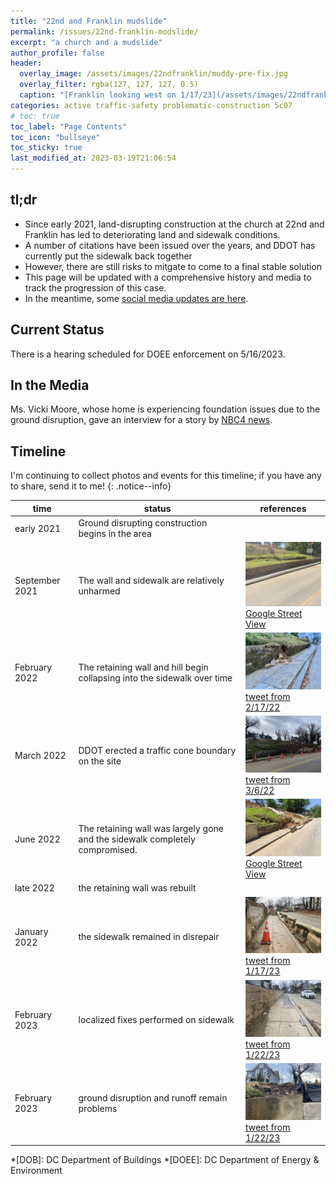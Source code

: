 ```yaml
---
title: "22nd and Franklin mudslide"
permalink: /issues/22nd-franklin-modslide/
excerpt: "a church and a mudslide"
author_profile: false
header:
  overlay_image: /assets/images/22ndfranklin/muddy-pre-fix.jpg
  overlay_filter: rgba(127, 127, 127, 0.5)
  caption: "[Franklin looking west on 1/17/23](/assets/images/22ndfranklin/muddy-pre-fix.jpg)"
categories: active traffic-safety problematic-construction 5c07
# toc: true
toc_label: "Page Contents"
toc_icon: "bullseye"
toc_sticky: true
last_modified_at: 2023-03-19T21:06:54
---
```

<meta name="format-detection" content="telephone=no"/>
<div id="development-map" class="map-container"></div>

## tl;dr
- Since early 2021, land-disrupting construction at the church at 22nd and Franklin has led to deteriorating land and sidewalk conditions.
- A number of citations have been issued over the years, and DDOT has currently put the sidewalk back together
- However, there are still risks to mitgate to come to a final stable solution
- This page will be updated with a comprehensive history and media to track the progression of this case.
- In the meantime, some [social media updates are here](https://twitter.com/VJKapur/status/1628513820082679811).

## Current Status
There is a hearing scheduled for DOEE enforcement on 5/16/2023.

## In the Media
Ms. Vicki Moore, whose home is experiencing foundation issues due to the ground disruption, gave an interview for a story by [NBC4 news](https://www.nbcwashington.com/news/local/its-a-mess-mudslide-next-door-threatens-dc-residents-home/3163475/).

## Timeline

I'm continuing to collect photos and events for this timeline; if you have any to share, send it to me!
{: .notice--info}

|time|status|references|
|---|---|---|
|early 2021|Ground disrupting construction begins in the area||
|September 2021|The wall and sidewalk are relatively unharmed|<img src="/assets/images/22ndfranklin/9-2021-streetview.jpg" width="200px"/><br/>[Google Street View](https://www.google.com/maps/@38.9256014,-76.9738305,3a,75y,220.21h,73.93t/data=!3m7!1e1!3m5!1s71kO-PcThuo8O4HCxxM2VA!2e0!5s20210901T000000!7i16384!8i8192)|
|February 2022|The retaining wall and hill begin collapsing into the sidewalk over time|<img src="/assets/images/22ndfranklin/2-2022-aarondenutweet.jpg" width="200px"/><br/>[tweet from 2/17/22](https://twitter.com/AaronDeNu/status/1494443842552184833)|
|March 2022|DDOT erected a traffic cone boundary on the site|<img src="/assets/images/22ndfranklin/3-2022-aarondenutweet.jpg" width="200px"/><br/>[tweet from 3/6/22](https://twitter.com/AaronDeNu/status/1500606095097798659)|
|June 2022|The retaining wall was largely gone and the sidewalk completely compromised.|<img src="/assets/images/22ndfranklin/6-2022-streetview.jpg" width="200px"/><br/>[Google Street View](https://www.google.com/maps/@38.9255702,-76.9738167,3a,75y,220.21h,73.93t/data=!3m7!1e1!3m5!1sZFHZmVhsBqAj-FO7-9U2NA!2e0!5s20220601T000000!7i16384!8i8192)|
|late 2022|the retaining wall was rebuilt||
|January 2022|the sidewalk remained in disrepair|<img src="/assets/images/22ndfranklin/1-2023-vjtweet.jpg" width="200px"/><br/>[tweet from 1/17/23](https://twitter.com/VJKapur/status/1615456860752203776)|
|February 2023|localized fixes performed on sidewalk|<img src="/assets/images/22ndfranklin/2-2023-vjtweet.jpg" width="200px"/><br/>[tweet from 1/22/23](https://twitter.com/VJKapur/status/1615456860752203776)|
|February 2023|ground disruption and runoff remain problems|<img src="/assets/images/22ndfranklin/2-2023-vjtweet-2.jpg" width="200px"/><br/>[tweet from 1/22/23](https://twitter.com/VJKapur/status/1628513850839470081)|


*[DOB]: DC Department of Buildings
*[DOEE]: DC Department of Energy & Environment

<script>
var map = L.map('development-map',  {
      zoomSnap: 0.25
  }).setView([38.925584375788354, -76.97315317893013], 18.5);
  L.tileLayer('https://{s}.tile.openstreetmap.org/{z}/{x}/{y}.png', {
      maxZoom: 19,
      attribution: '© OpenStreetMap'
  }).addTo(map);

  var polygon = L.polygon([[38.92536043535926, -76.97404377155027], [38.92552288934426, -76.97403955297732], [38.92552288934426, -76.97368519284896], [38.92535387155406, -76.97368941142193], [38.92536043535926, -76.97404377155027]], {color: 'red'}).addTo(map);

  //var polygon = L.polygon([[38.92566784207662, -76.97415096071829], [38.92566992873257, -76.97225463887897], [38.92563028225906, -76.97225732108807], [38.92563028225906, -76.9741214564181], [38.92566784207662, -76.97415096071829]], {color: 'orange'}).addTo(map);

  //var polygon = L.polygon([[38.92552594932813, -76.97368693854261], [38.92545291618519, -76.97368962075173], [38.925446656198, -76.97225463887897], [38.92552803598826, -76.97231364747933], [38.92552594932813, -76.97368693854261]], {color: 'yellow'}).addTo(map);
</script>
